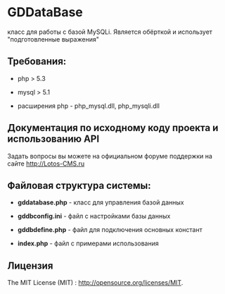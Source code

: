 # GDDataBase #
класс для работы с базой MySQLi. Является обёрткой и использует "подготовленные выражения"

## Требования: ##
- php > 5.3

- mysql > 5.1

- расширения php - php\_mysql.dll, php\_mysqli.dll

## Документация по исходному коду проекта и использованию API ##
Задать вопросы вы можете на официальном форуме поддержки на сайте http://Lotos-CMS.ru


## Файловая структура системы: ##

- **gddatabase.php** - класс для управления базой данных

- **gddbconfig.ini** - файл с настройками базы данных

- **gddbdefine.php** - файл для подключения основных констант

- **index.php** - файл с примерами использования

## Лицензия ##

The MIT License (MIT)
: http://opensource.org/licenses/MIT.
